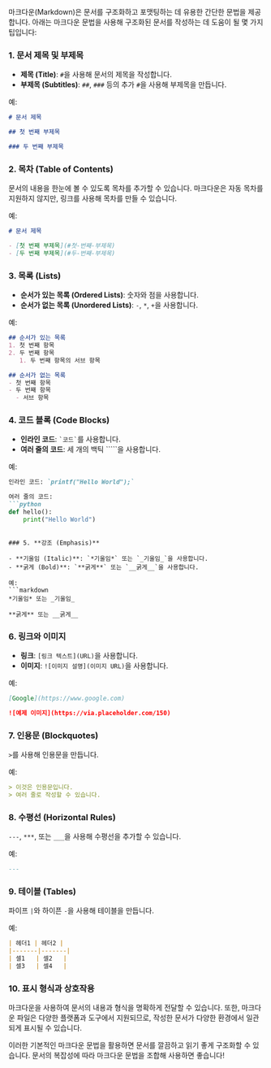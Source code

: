 마크다운(Markdown)은 문서를 구조화하고 포맷팅하는 데 유용한 간단한 문법을 제공합니다. 아래는 마크다운 문법을 사용해 구조화된 문서를 작성하는 데 도움이 될 몇 가지 팁입니다:

### 1. **문서 제목 및 부제목**

- **제목 (Title)**: `#`을 사용해 문서의 제목을 작성합니다.
- **부제목 (Subtitles)**: `##`, `###` 등의 추가 `#`을 사용해 부제목을 만듭니다.

예:
```markdown
# 문서 제목

## 첫 번째 부제목

### 두 번째 부제목
```

### 2. **목차 (Table of Contents)**

문서의 내용을 한눈에 볼 수 있도록 목차를 추가할 수 있습니다. 마크다운은 자동 목차를 지원하지 않지만, 링크를 사용해 목차를 만들 수 있습니다.

예:
```markdown
# 문서 제목

- [첫 번째 부제목](#첫-번째-부제목)
- [두 번째 부제목](#두-번째-부제목)
```

### 3. **목록 (Lists)**

- **순서가 있는 목록 (Ordered Lists)**: 숫자와 점을 사용합니다.
- **순서가 없는 목록 (Unordered Lists)**: `-`, `*`, `+`을 사용합니다.

예:
```markdown
## 순서가 있는 목록
1. 첫 번째 항목
2. 두 번째 항목
   1. 두 번째 항목의 서브 항목

## 순서가 없는 목록
- 첫 번째 항목
- 두 번째 항목
  - 서브 항목
```

### 4. **코드 블록 (Code Blocks)**

- **인라인 코드**: `` `코드` ``를 사용합니다.
- **여러 줄의 코드**: 세 개의 백틱 `````을 사용합니다.

예:
```markdown
인라인 코드: `printf("Hello World");`

여러 줄의 코드:
```python
def hello():
    print("Hello World")
```
```

### 5. **강조 (Emphasis)**

- **기울임 (Italic)**: `*기울임*` 또는 `_기울임_`을 사용합니다.
- **굵게 (Bold)**: `**굵게**` 또는 `__굵게__`을 사용합니다.

예:
```markdown
*기울임* 또는 _기울임_

**굵게** 또는 __굵게__
```

### 6. **링크와 이미지**

- **링크**: `[링크 텍스트](URL)`을 사용합니다.
- **이미지**: `![이미지 설명](이미지 URL)`을 사용합니다.

예:
```markdown
[Google](https://www.google.com)

![예제 이미지](https://via.placeholder.com/150)
```

### 7. **인용문 (Blockquotes)**

`>`를 사용해 인용문을 만듭니다.

예:
```markdown
> 이것은 인용문입니다.
> 여러 줄로 작성할 수 있습니다.
```

### 8. **수평선 (Horizontal Rules)**

`---`, `***`, 또는 `___`을 사용해 수평선을 추가할 수 있습니다.

예:
```markdown
---
```

### 9. **테이블 (Tables)**

파이프 `|`와 하이픈 `-`을 사용해 테이블을 만듭니다.

예:
```markdown
| 헤더1 | 헤더2 |
|-------|-------|
| 셀1   | 셀2   |
| 셀3   | 셀4   |
```

### 10. **표시 형식과 상호작용**

마크다운을 사용하여 문서의 내용과 형식을 명확하게 전달할 수 있습니다. 또한, 마크다운 파일은 다양한 플랫폼과 도구에서 지원되므로, 작성한 문서가 다양한 환경에서 일관되게 표시될 수 있습니다.

이러한 기본적인 마크다운 문법을 활용하면 문서를 깔끔하고 읽기 좋게 구조화할 수 있습니다. 문서의 복잡성에 따라 마크다운 문법을 조합해 사용하면 좋습니다!
